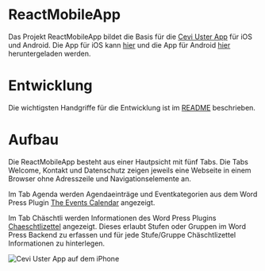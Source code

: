 # ReactMobileApp

Das Projekt ReactMobileApp bildet die Basis für die [Cevi Uster App](https://www.cevi-uster.ch/ueber-uns/mobile-apps/)  für iOS und Android. Die App für iOS kann [hier](https://apps.apple.com/ch/app/cevi-uster/id463351310) und die App für Android [hier](https://play.google.com/store/apps/details?id=ch.ceviuster.android&hl=de) heruntergeladen werden.

# Entwicklung

Die wichtigsten Handgriffe für die Entwicklung ist im [README](https://github.com/Cevi-Uster/ReactMobileApp/blob/master/CeviUster/README.md) beschrieben.

# Aufbau

Die ReactMobileApp besteht aus einer Hautpsicht mit fünf Tabs. Die Tabs Welcome, Kontakt und Datenschutz zeigen jeweils eine Webseite in einem Browser ohne Adresszeile und Navigationselemente an. 

Im Tab Agenda werden Agendaeinträge und Eventkategorien aus dem Word Press Plugin [The Events Calendar](https://theeventscalendar.com/) angezeigt. 

Im Tab Chäschtli werden Informationen des Word Press Plugins [Chaeschtlizettel](https://github.com/Cevi-Uster/infobox) angezeigt. Dieses erlaubt Stufen oder Gruppen im Word Press Backend zu erfassen und für jede Stufe/Gruppe Chäschtlizettel Informationen zu hinterlegen.

![Cevi Uster App auf dem iPhone](https://www.cevi-uster.ch/wp-content/uploads/2019/03/CeviUsterApp_iPhone8Plus.png)